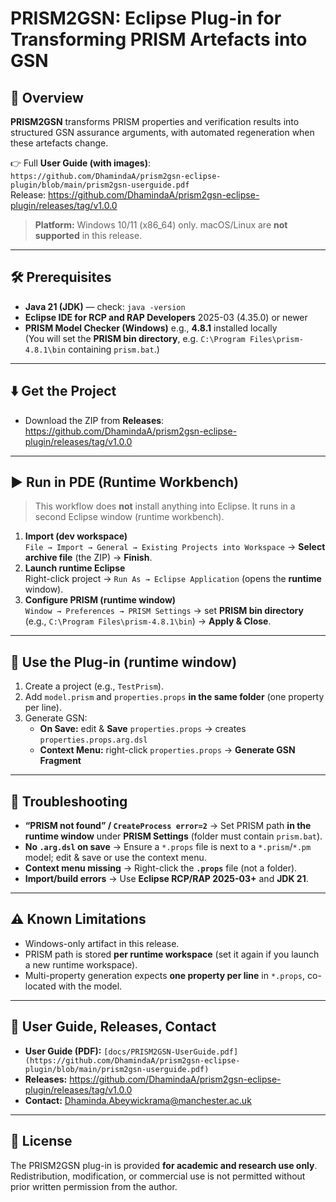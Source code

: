 # PRISM2GSN: Eclipse Plug-in for Transforming PRISM Artefacts into GSN

## 📘 Overview
**PRISM2GSN** transforms PRISM properties and verification results into structured GSN assurance arguments, with automated regeneration when these artefacts change. 

👉 Full **User Guide (with images)**: `https://github.com/DhamindaA/prism2gsn-eclipse-plugin/blob/main/prism2gsn-userguide.pdf`  
Release: https://github.com/DhamindaA/prism2gsn-eclipse-plugin/releases/tag/v1.0.0

> **Platform:** Windows 10/11 (x86_64) only. macOS/Linux are **not supported** in this release.

---

## 🛠 Prerequisites
- **Java 21 (JDK)** — check: `java -version`
- **Eclipse IDE for RCP and RAP Developers** 2025-03 (4.35.0) or newer
- **PRISM Model Checker (Windows)** e.g., **4.8.1** installed locally  
  (You will set the **PRISM bin directory**, e.g. `C:\Program Files\prism-4.8.1\bin` containing `prism.bat`.)

---

## ⬇️ Get the Project
- Download the ZIP from **Releases**:  
  https://github.com/DhamindaA/prism2gsn-eclipse-plugin/releases/tag/v1.0.0

---

## ▶️ Run in PDE (Runtime Workbench)
> This workflow does **not** install anything into Eclipse. It runs in a second Eclipse window (runtime workbench).

1. **Import (dev workspace)**  
   `File → Import → General → Existing Projects into Workspace` → **Select archive file** (the ZIP) → **Finish**.
2. **Launch runtime Eclipse**  
   Right-click project → `Run As → Eclipse Application` (opens the **runtime** window).
3. **Configure PRISM (runtime window)**  
   `Window → Preferences → PRISM Settings` → set **PRISM bin directory** (e.g., `C:\Program Files\prism-4.8.1\bin`) → **Apply & Close**.

---

## 🚀 Use the Plug-in (runtime window)
1. Create a project (e.g., `TestPrism`).
2. Add `model.prism` and `properties.props` **in the same folder** (one property per line).
3. Generate GSN:
   - **On Save:** edit & **Save** `properties.props` → creates `properties.props.arg.dsl`
   - **Context Menu:** right-click `properties.props` → **Generate GSN Fragment**

---

## 🧩 Troubleshooting
- **“PRISM not found” / `CreateProcess error=2`** → Set PRISM path **in the runtime window** under **PRISM Settings** (folder must contain `prism.bat`).
- **No `.arg.dsl` on save** → Ensure a `*.props` file is next to a `*.prism`/`*.pm` model; edit & save or use the context menu.
- **Context menu missing** → Right-click the **`.props`** file (not a folder).
- **Import/build errors** → Use **Eclipse RCP/RAP 2025-03+** and **JDK 21**.

---

## ⚠️ Known Limitations
- Windows-only artifact in this release.
- PRISM path is stored **per runtime workspace** (set it again if you launch a new runtime workspace).
- Multi-property generation expects **one property per line** in `*.props`, co-located with the model.

---

## 📄 User Guide, Releases, Contact
- **User Guide (PDF):** `[docs/PRISM2GSN-UserGuide.pdf](https://github.com/DhamindaA/prism2gsn-eclipse-plugin/blob/main/prism2gsn-userguide.pdf)`
- **Releases:** https://github.com/DhamindaA/prism2gsn-eclipse-plugin/releases/tag/v1.0.0
- **Contact:** Dhaminda.Abeywickrama@manchester.ac.uk

---

## 📜 License
The PRISM2GSN plug-in is provided **for academic and research use only**.  
Redistribution, modification, or commercial use is not permitted without prior written permission from the author.

